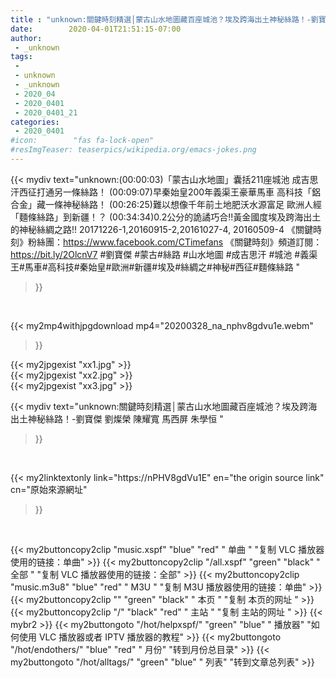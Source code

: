 ```yaml
---
title : "unknown:關鍵時刻精選│蒙古山水地圖藏百座城池？埃及跨海出土神秘絲路！-劉寶傑 劉燦榮 陳耀寬  馬西屏 朱學恒 "
date:        2020-04-01T21:51:15-07:00
author:
 - _unknown
tags:
 - 
 - unknown
 - _unknown
 - 2020_04
 - 2020_0401
 - 2020_0401_21
categories:
 - 2020_0401
#icon:        "fas fa-lock-open"
#resImgTeaser: teaserpics/wikipedia.org/emacs-jokes.png
---
```







{{< mydiv text="unknown:(00:00:03)「蒙古山水地圖」囊括211座城池 成吉思汗西征打通另一條絲路！ (00:09:07)早秦始皇200年義渠王豪華馬車 高科技「鋁合金」藏一條神秘絲路！ (00:26:25)難以想像千年前土地肥沃水源富足 歐洲人經「麵條絲路」到新疆！？ (00:34:34)0.2公分的詭譎巧合!!黃金國度埃及跨海出土的神秘絲綢之路!!  20171226-1,20160915-2,20161027-4, 20160509-4  《關鍵時刻》粉絲團：https://www.facebook.com/CTimefans 《關鍵時刻》頻道訂閱：https://bit.ly/2OlcnV7  #劉寶傑 #蒙古#絲路 #山水地圖 #成吉思汗 #城池 #義渠王#馬車#高科技#秦始皇#歐洲#新疆#埃及#絲綢之#神秘#西征#麵條絲路 "
>}}
<br>


{{< my2mp4withjpgdownload mp4="20200328_na_nphv8gdvu1e.webm"
>}}

{{< my2jpgexist "xx1.jpg" >}}<br>
{{< my2jpgexist "xx2.jpg" >}}<br>
{{< my2jpgexist "xx3.jpg" >}}<br>



{{< mydiv text="unknown:關鍵時刻精選│蒙古山水地圖藏百座城池？埃及跨海出土神秘絲路！-劉寶傑 劉燦榮 陳耀寬  馬西屏 朱學恒 "
>}}
<br>

{{< my2linktextonly link="https://nPHV8gdVu1E"
en="the origin source link" cn="原始來源網址"
>}}


<br>


{{< my2buttoncopy2clip "music.xspf"        "blue"   "red"    " 单曲 "  "复制 VLC 播放器使用的链接：单曲" >}} {{< my2buttoncopy2clip "/all.xspf"         "green"  "black"  " 全部 "  "复制 VLC 播放器使用的链接：全部" >}} {{< my2buttoncopy2clip "music.m3u8"        "blue"   "red"    " M3U  "    "复制 M3U 播放器使用的链接：单曲" >}} {{< my2buttoncopy2clip ""                  "green"  "black"  " 本页 "    "复制 本页的网址 " >}} {{< my2buttoncopy2clip "/"                 "black"  "red"    " 主站 "    "复制 主站的网址 " >}} {{< mybr2 >}} {{< my2buttongoto      "/hot/helpxspf/"    "green"  "blue"   " 播放器" "如何使用 VLC 播放器或者 IPTV 播放器的教程" >}} {{< my2buttongoto      "/hot/endothers/"   "blue"   "red"    " 月份"   "转到月份总目录" >}} {{< my2buttongoto      "/hot/alltags/"     "green"  "blue"   " 列表"   "转到文章总列表" >}} 
